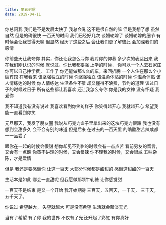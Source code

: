 ```yaml
---
title: 第五封信
date: 2019-04-11
---
```




你总问我
我们是不是发展太快了
我总会说
这不是很自然的嘛
但是我想了想
虽然自然
但是的确很快
一百天的时间
我们已经好几次
谈婚轮嫁了
谈婚轮嫁的细节
有时候会让我觉得无聊
但显然
经历了这些之后
会让我们更了解彼此
会加深我们的感情

你前些天让我夸你
其实，你还让我怎么亏你
我对你的仰慕
多少次的表达出来
我在我们刚认识的时候
就说过，你比我都要强
上学的时候，
你可以一个人去石家庄
你可以自己挣学费，
工作了
你还能做那么久的车，来回折腾
一个人住在那么个小破宾馆
在我看来
该坚强独立的时候
你坚强独立
该温柔体贴的时候
你温柔体贴
该人情练达的时候
你人情练达
生活条件不错
却又懂得不浪费，节约的道理
该过日子的时候过日子
所有这些都让我喜欢
还让我怎么夸你
你是我的女神
没有怀疑
我爱你

我不知道我有没有说过
我喜欢看到你笑的样子
你笑得越开心
我就越开心
希望我能一直看到你笑

元旦那天，我发了朋友圈
我说从巧克力盒子里拿出来的这块巧克力很甜
我也没有想到会甜多久
会不会有别的味道
但是后来
在过去的一百天里
的确酸甜苦辣咸都一一品尝了

跟你在一起的时候会很甜
想你却见不到你的时候会有一点点苦
看前男友的留言，又会有一点酸
你蛮不讲理的时候，又会很辣
你不理我的时候，又会很咸
五味杂陈，才是爱情

但是
我还是要感谢你
让这一百天
大部分时候都是甜甜的
感谢这甜甜的一百天

生活本是如此
哪会一直甜呢
但我愿做那颗牛轧糖
让你感觉甜

一百天不是结束
是又一个开始
我开始期待
三百天，五百天，一千天，
三千天，五千天了。

你说过
希望越大，
失望就越大
可是没有希望
生活就会黯淡无光

当有了希望
有了你
我的世界
不仅有了光
还升起了彩虹
有你真好



